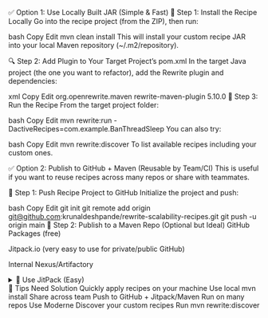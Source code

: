 ✅ Option 1: Use Locally Built JAR (Simple & Fast)
🔨 Step 1: Install the Recipe Locally
Go into the recipe project (from the ZIP), then run:

bash
Copy
Edit
mvn clean install
This will install your custom recipe JAR into your local Maven repository (~/.m2/repository).

🔍 Step 2: Add Plugin to Your Target Project’s pom.xml
In the target Java project (the one you want to refactor), add the Rewrite plugin and dependencies:

xml
Copy
Edit
<plugin>
  <groupId>org.openrewrite.maven</groupId>
  <artifactId>rewrite-maven-plugin</artifactId>
  <version>5.10.0</version>
</plugin>
🏃 Step 3: Run the Recipe
From the target project folder:

bash
Copy
Edit
mvn rewrite:run -DactiveRecipes=com.example.BanThreadSleep
You can also try:

bash
Copy
Edit
mvn rewrite:discover
To list available recipes including your custom ones.

✅ Option 2: Publish to GitHub + Maven (Reusable by Team/CI)
This is useful if you want to reuse recipes across many repos or share with teammates.

🔨 Step 1: Push Recipe Project to GitHub
Initialize the project and push:

bash
Copy
Edit
git init
git remote add origin git@github.com:krunaldeshpande/rewrite-scalability-recipes.git
git push -u origin main
🧪 Step 2: Publish to a Maven Repo (Optional but Ideal)
 GitHub Packages (free)

 Jitpack.io (very easy to use for private/public GitHub)

 Internal Nexus/Artifactory

<details> <summary>🔧 Use JitPack (Easy)</summary>
Add to target project pom.xml:

xml
Copy
Edit
<repositories>
  <repository>
    <id>jitpack.io</id>
    <url>https://jitpack.io</url>
  </repository>
</repositories>

<dependency>
  <groupId>com.github.krunaldeshpande</groupId>
  <artifactId>rewrite-scalability-recipes</artifactId>
  <version>main</version> <!-- or a tag -->
</dependency>
Run as normal with:

bash
Copy
Edit
mvn rewrite:run -DactiveRecipes=com.example.BanThreadSleep
</details>
🧠 Tips
Need	Solution
Quickly apply recipes on your machine	Use local mvn install
Share across team	Push to GitHub + Jitpack/Maven
Run on many repos	Use Moderne
Discover your custom recipes	Run mvn rewrite:discover
